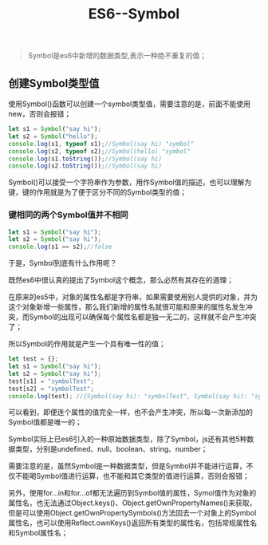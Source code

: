 ﻿---
title: ES6--Symbol
tags:
- es6
---
> Symbol是es6中新增的数据类型,表示一种绝不重复的值；
## 创建Symbol类型值
使用Symbol()函数可以创建一个symbol类型值，需要注意的是，前面不能使用new，否则会报错；
```javaScript
let s1 = Symbol("say hi");
let s2 = Symbol("hello");
console.log(s1, typeof s1);//Symbol(say hi) "symbol"
console.log(s2, typeof s2);//Symbol(hello) "symbol"
console.log(s1.toString());//Symbol(say hi)
console.log(s2.toString());//Symbol(say hi)
```
Symbol()可以接受一个字符串作为参数，用作Symbol值的描述，也可以理解为键，键的作用就是为了便于区分不同的Symbol类型的值；
<!--more-->
### 键相同的两个Symbol值并不相同
```javaScript
let s1 = Symbol("say hi");
let s2 = Symbol("say hi");
console.log(s1 == s2);//false
```
于是，Symbol到底有什么作用呢？

既然es6中很认真的提出了Symbol这个概念，那么必然有其存在的道理；

在原来的es5中，对象的属性名都是字符串，如果需要使用别人提供的对象，并为这个对象新增一些属性，那么我们新增的属性名就很可能和原来的属性名发生冲突，而Symbol的出现可以确保每个属性名都是独一无二的，这样就不会产生冲突了；

所以Symbol的作用就是产生一个具有唯一性的值；
```javaScript
let test = {};
let s1 = Symbol("say hi");
let s2 = Symbol("say hi");
test[s1] = "symbolTest";
test[s2] = "symbolTest";
console.log(test); //{Symbol(say hi): "symbolTest", Symbol(say hi): "symbolTest"}
```
可以看到，即便连个属性的值完全一样，也不会产生冲突，所以每一次新添加的Symbol值都是唯一的；

Symbol实际上已es6引入的一种原始数据类型，除了Symbol，js还有其他5种数据类型，分别是undefined、null、boolean、string、number；

需要注意的是，虽然Symbol是一种数据类型，但是Symbol并不能进行运算，不仅不能喝Symbol值进行运算，也不能和其它类型的值进行运算，否则会报错；

另外，使用for...in和for...of都无法遍历到Symbol值的属性，Symol值作为对象的属性名，也无法通过Object.keys()、Object.getOwnPropertyNames()来获取，但是可以使用Object.getOwnPropertySymbols()方法回去一个对象上的Symbol属性名，也可以使用Reflect.ownKeys()返回所有类型的属性名，包括常规属性名和Symbol属性名；





